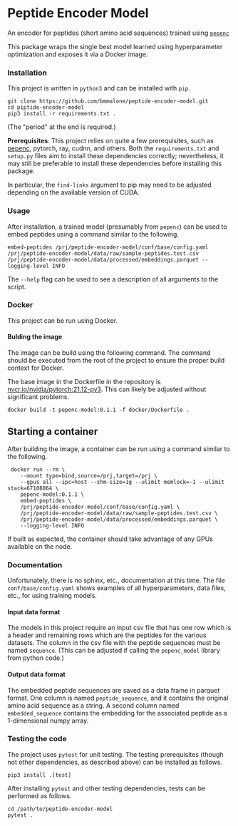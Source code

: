 # Peptide Encoder Model

An encoder for peptides (short amino acid sequences) trained using [`pepenc`](https://github.com/bmmalone/peptide-encoder)

This package wraps the single best model learned using hyperparameter optimization and exposes it via a Docker image.

### Installation

This project is written in `python3` and can be installed with `pip`.

```
git clone https://github.com/bmmalone/peptide-encoder-model.git
cd piptide-encoder-model
pip3 install -r requirements.txt .
```

(The "period" at the end is required.)

**Prerequisites**: This project relies on quite a few prerequisites, such as [pepenc](https://github.com/bmmalone/peptide-encoder),
pytorch, ray, cudnn, and others. Both the `requirements.txt` and `setup.py` files aim to install these dependencies
correctly; nevertheless, it may still be preferable to install these dependencies before installing this package.

In particular, the `find-links` argument to pip may need to be adjusted depending on the available version of CUDA.

### Usage

After installation, a trained model (presumably from `pepenc`) can be used to embed peptides using a command similar to
the following.

```
embed-peptides /prj/peptide-encoder-model/conf/base/config.yaml /prj/peptide-encoder-model/data/raw/sample-peptides.test.csv /prj/peptide-encoder-model/data/processed/embeddings.parquet --logging-level INFO
```

The `--help` flag can be used to see a description of all arguments to the script.

### Docker

This project can be run using Docker.

#### Bulding the image

The image can be build using the following command. The command should be executed from the root of the project to
ensure the proper build context for Docker.

The base image in the Dockerfile in the repository is [nvcr.io/nvidia/pytorch:21.12-py3](https://catalog.ngc.nvidia.com/orgs/nvidia/containers/pytorch).
This can likely be adjusted without significant problems.

```
docker build -t pepenc-model:0.1.1 -f docker/Dockerfile .
```

## Starting a container

After building the image, a container can be run using a command similar to the following.

```
 docker run --rm \
    --mount type=bind,source=/prj,target=/prj \
    --gpus all --ipc=host --shm-size=1g --ulimit memlock=-1 --ulimit stack=67108864 \
    pepenc-model:0.1.1 \
    embed-peptides \
    /prj/peptide-encoder-model/conf/base/config.yaml \
    /prj/peptide-encoder-model/data/raw/sample-peptides.test.csv \
    /prj/peptide-encoder-model/data/processed/embeddings.parquet \
    --logging-level INFO
```

If built as expected, the container should take advantage of any GPUs available on the node.

### Documentation

Unfortunately, there is no sphinx, etc., documentation at this time. The file `conf/base/config.yaml` shows examples of
all hyperparameters, data files, etc., for using training models.

#### Input data format

The models in this project require an input csv file that has one row which is a header and remaining rows which are
the peptides for the various datasets. The column in the csv file with the peptide sequences must be named `sequence`.
(This can be adjusted if calling the `pepenc_model` library from python code.)

#### Output data format

The embedded peptide sequences are saved as a data frame in parquet format. One column is named `peptide_sequence`, and
it contains the original amino acid sequence as a string. A second column named `embedded_sequence` contains the
embedding for the associated peptide as a 1-dimensional numpy array.

### Testing the code

The project uses `pytest` for unit testing. The testing prerequisites (though not other dependencies, as described
above) can be installed as follows.

```
pip3 install .[test]
```

After installing `pytest` and other testing dependencies, tests can be performed as follows.

```
cd /path/to/peptide-encoder-model
pytest .
